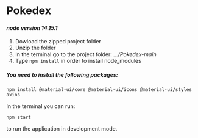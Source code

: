 # Pokedex

#### _node version 14.15.1_

1. Dowload the zipped project folder
2. Unzip the folder
3. In the terminal go to the project folder:  _.../Pokedex-main_
4. Type `npm install` in order to install node_modules

##### You need to install the following packages:
`npm install @material-ui/core @material-ui/icons @material-ui/styles axios`

In the terminal you can run:

`npm start`

to run the application in development mode.

